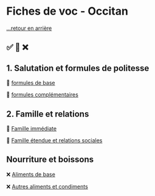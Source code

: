 # Fiches de voc - Occitan

[...retour en arrière](../../README.md)

:white_check_mark: :large_orange_diamond: :x:
---

## 1. Salutation et formules de politesse

:large_orange_diamond: [formules de base](./fiches/1/1.md)

:large_orange_diamond: [formules complémentaires](./fiches/1/2.md)

## 2. Famille et relations

:large_orange_diamond: [Famille immédiate](./fiches/2/1.md)

:large_orange_diamond: [Famille étendue et relations sociales](./fiches/2/2.md)

## Nourriture et boissons

:x: [Aliments de base](./fiches/3/1.md)

:x: [Autres aliments et condiments](./fiches/3/2.md)



